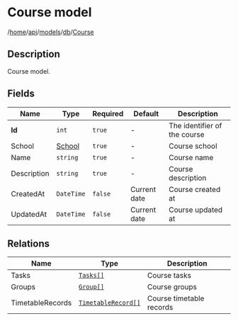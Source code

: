 # Course model

/[home](/README.md)/[api](/docs/api/README.md)/[models](/docs/api/README.md#models)/[db](/docs/api/README.md#database-models)/[Course](/docs/api/models/db/Course.md)

## Description

Course model.

## Fields

| Name | Type | Required | Default | Description |
| ---- | ---- | -------- | ------- | ----------- |
| __Id__ | `int` | `true` | - | The identifier of the course |
| School | [School](School.md) | `true` | - | Course school |
| Name | `string` | `true` | - | Course name |
| Description | `string` | `true` | - | Course description |
| CreatedAt | `DateTime` | `false` | Current date | Course created at |
| UpdatedAt | `DateTime` | `false` | Current date | Course updated at |

## Relations

| Name | Type | Description |
| ---- | ---- | ----------- |
| Tasks | [`Tasks[]`](Tasks.md) | Course tasks |
| Groups | [`Group[]`](Group.md) | Course groups |
| TimetableRecords | [`TimetableRecord[]`](TimetableRecord.md) | Course timetable records |
